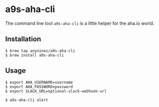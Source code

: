# a9s-aha-cli

The command line tool `a9s-aha-cli` is a little helper for the aha.io world.


## Installation

```shell
$ brew tap anynines/a9s-aha-cli
$ brew install a9s-aha-cli
```

## Usage

```shell
$ export AHA_USERNAME=username
$ export AHA_PASSWORD=password
$ export SLACK_URL=optional-slack-webhook-url

$ a9s-aha-cli alert
```

